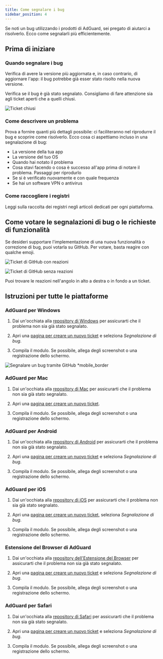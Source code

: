 ```yaml
---
title: Come segnalare i bug
sidebar_position: 4
---
```


Se noti un bug utilizzando i prodotti di AdGuard, sei pregato di aiutarci a risolverlo. Ecco come segnalarli più efficientemente.

## Prima di iniziare

### Quando segnalare i bug

Verifica di avere la versione più aggiornata e, in caso contrario, di aggiornare l'app: il bug potrebbe già esser stato risolto nella nuova versione.

Verifica se il bug è già stato segnalato. Consigliamo di fare attenzione sia agli ticket aperti che a quelli chiusi.

![Ticket chiusi](https://cdn.adtidy.org/content/kb/ad_blocker/general/closed_issues.png)

### Come descrivere un problema

Prova a fornire quanti più dettagli possibile: ci faciliteranno nel riprodurre il bug e scoprire come risolverlo. Ecco cosa ci aspettiamo incluso in una segnalazione di bug:

- La versione della tua app
- La versione del tuo OS
- Quando hai notato il problema
- Cosa stavi facendo o cosa è successo all'app prima di notare il problema. Passaggi per riprodurlo
- Se si è verificato nuovamente e con quale frequenza
- Se hai un software VPN o antivirus

### Come raccogliere i registri

Leggi sulla raccolta dei registri negli articoli dedicati per ogni piattaforma.

## Come votare le segnalazioni di bug o le richieste di funzionalità

Se desideri supportare l'implementazione di una nuova funzionalità o correzione di bug, puoi votarla su GitHub. Per votare, basta reagire con qualche emoji.

![Ticket di GitHub con reazioni](https://cdn.adtidy.org/content/kb/ad_blocker/general/github_reaction.png)

![Ticket di GitHub senza reazioni](https://cdn.adtidy.org/content/kb/ad_blocker/general/github_reaction2.png)

Puoi trovare le reazioni nell'angolo in alto a destra o in fondo a un ticket.

## Istruzioni per tutte le piattaforme

### AdGuard per Windows

1. Dai un'occhiata alla [repository di Windows](https://github.com/AdguardTeam/AdGuardforWindows/issues) per assicurarti che il problema non sia già stato segnalato.

2. Apri una [pagina per creare un nuovo ticket](https://github.com/AdguardTeam/AdguardForWindows/issues/new/choose) e seleziona *Segnalazione di bug*.

3. Compila il modulo. Se possibile, allega degli screenshot o una registrazione dello schermo.

![Segnalare un bug tramite GitHub *mobile_border](https://cdn.adtidy.org/content/kb/ad_blocker/general/windows_gh.png)

### AdGuard per Mac

1. Dai un'occhiata alla [repository di Mac](https://github.com/AdguardTeam/AdGuardforMac/issues) per assicurarti che il problema non sia già stato segnalato.

2. Apri una [pagina per creare un nuovo ticket](https://github.com/AdguardTeam/AdguardForMac/issues/new).

3. Compila il modulo. Se possibile, allega degli screenshot o una registrazione dello schermo.

### AdGuard per Android

1. Dai un'occhiata alla [repository di Android](https://github.com/AdguardTeam/AdGuardforAndroid/issues) per assicurarti che il problema non sia già stato segnalato.

2. Apri una [pagina per creare un nuovo ticket](https://github.com/AdguardTeam/AdguardForAndroid/issues/new/choose) e seleziona *Segnalazione di bug*.

3. Compila il modulo. Se possibile, allega degli screenshot o una registrazione dello schermo.

### AdGuard per iOS

1. Dai un'occhiata alla [repository di iOS](https://github.com/AdguardTeam/AdGuardforiOS/issues) per assicurarti che il problema non sia già stato segnalato.

2. Apri una [pagina per creare un nuovo ticket](https://github.com/AdguardTeam/AdguardForiOS/issues/new/choose), seleziona *Segnalazione di bug*.

3. Compila il modulo. Se possibile, allega degli screenshot o una registrazione dello schermo.

### Estensione del Browser di AdGuard

1. Dai un'occhiata alla [repository dell'Estensione del Browser](https://github.com/AdguardTeam/AdguardBrowserExtension/issues/) per assicurarti che il problema non sia già stato segnalato.

2. Apri una [pagina per creare un nuovo ticket](https://github.com/AdguardTeam/AdguardBrowserExtension/issues/new/choose) e seleziona *Segnalazione di bug*.

3. Compila il modulo. Se possibile, allega degli screenshot o una registrazione dello schermo.

### AdGuard per Safari

1. Dai un'occhiata alla [repository di Safari](https://github.com/AdguardTeam/AdGuardForSafari/issues) per assicurarti che il problema non sia già stato segnalato.

2. Apri una [pagina per creare un nuovo ticket](https://github.com/AdguardTeam/AdGuardForSafari/issues/new/choose) e seleziona *Segnalazione di bug*.

3. Compila il modulo. Se possibile, allega degli screenshot o una registrazione dello schermo.
